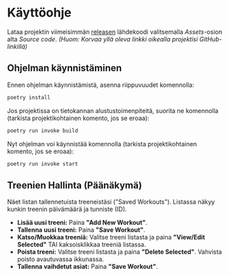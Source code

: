 # Käyttöohje

Lataa projektin viimeisimmän [releasen](https://github.com/SINUN_KAYTTAJA/SINUN_REPO/releases) lähdekoodi valitsemalla _Assets_-osion alta _Source code_. *(Huom: Korvaa yllä oleva linkki oikealla projektisi GitHub-linkillä)*

## Ohjelman käynnistäminen

Ennen ohjelman käynnistämistä, asenna riippuvuudet komennolla:

```bash
poetry install
```

Jos projektissa on tietokannan alustustoimenpiteitä, suorita ne komennolla (tarkista projektikohtainen komento, jos se eroaa):

```bash
poetry run invoke build
```

Nyt ohjelman voi käynnistää komennolla (tarkista projektikohtainen komento, jos se eroaa):

```bash
poetry run invoke start
```
## Treenien Hallinta (Päänäkymä)

Näet listan tallennetuista treeneistäsi ("Saved Workouts"). Listassa näkyy kunkin treenin päivämäärä ja tunniste (ID).

*   **Lisää uusi treeni:** Paina **"Add New Workout"**.
*   **Tallenna uusi treeni:** Paina **"Save Workout"**.
*   **Katso/Muokkaa treeniä:** Valitse treeni listasta ja paina **"View/Edit Selected"** TAI kaksoisklikkaa treeniä listassa.
*   **Poista treeni:** Valitse treeni listasta ja paina **"Delete Selected"**. Vahvista poisto avautuvassa ikkunassa.
*   **Tallenna vaihdetut asiat:** Paina **"Save Workout"**.